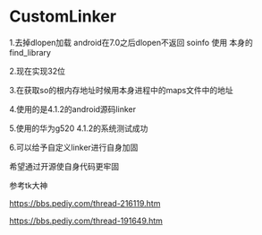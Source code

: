 # CustomLinker
1.去掉dlopen加载 android在7.0之后dlopen不返回 soinfo 使用 本身的find_library

2.现在实现32位

3.在获取so的根内存地址时候用本身进程中的maps文件中的地址

4.使用的是4.1.2的android源码linker

5.使用的华为g520 4.1.2的系统测试成功

6.可以给予自定义linker进行自身加固

希望通过开源使自身代码更牢固

参考tk大神

https://bbs.pediy.com/thread-216119.htm

https://bbs.pediy.com/thread-191649.htm
